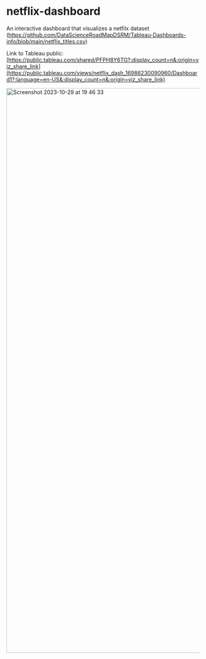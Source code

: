 # netflix-dashboard

An interactive dashboard that visualizes a netfilx dataset (https://github.com/DataScienceRoadMapDSRM/Tableau-Dashboards-info/blob/main/netflix_titles.csv)

Link to Tableau public: [https://public.tableau.com/shared/PFPH8Y6TG?:display_count=n&:origin=viz_share_link](https://public.tableau.com/views/netflix_dash_16986230090960/Dashboard1?:language=en-US&:display_count=n&:origin=viz_share_link)

<img width="1470" alt="Screenshot 2023-10-29 at 19 46 33" src="https://github.com/tianw52/netflix-dashboard/assets/129543727/867d3ef3-6ee6-4f2f-9292-7aafd01fccf6">
